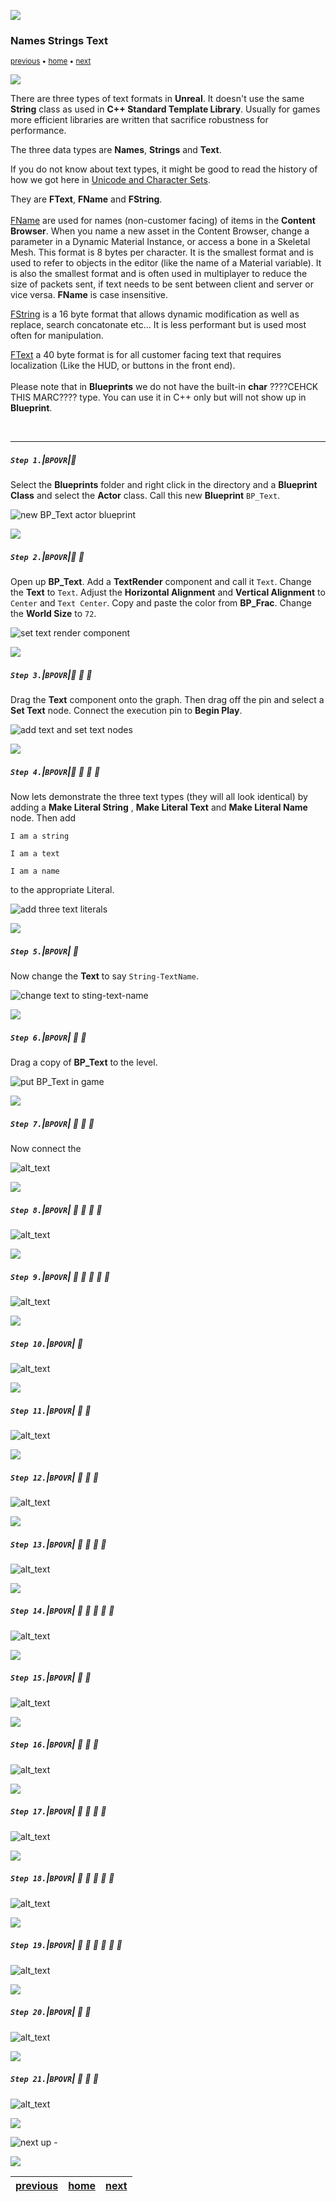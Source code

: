 ![](../images/line3.png)

### Names Strings Text

<sub>[previous](../fractions/README.md#user-content-fractional-numbers) • [home](../README.md#user-content-ue5-bp-overview) • [next](../)</sub>

![](../images/line3.png)

There are three types of text formats in **Unreal**.  It doesn't use the same **String** class as used in **C++ Standard Template Library**.  Usually for games more efficient libraries are written that sacrifice robustness for performance.

The three data types are **Names**, **Strings** and **Text**.

If you do not know about text types, it might be good to read the history of how we got here in [Unicode and Character Sets](https://www.joelonsoftware.com/2003/10/08/the-absolute-minimum-every-software-developer-absolutely-positively-must-know-about-unicode-and-character-sets-no-excuses/).

They are **FText**, **FName** and **FString**.<br><br>[FName](https://docs.unrealengine.com/en-us/Programming/UnrealArchitecture/StringHandling/FName) are used for names (non-customer facing) of items in the **Content Browser**. When you name a new asset in the Content Browser, change a parameter in a Dynamic Material Instance, or access a bone in a Skeletal Mesh. This format is 8 bytes per character. It is the smallest format and is used to refer to objects in the editor (like the name of a Material variable).  It is also the smallest format and is often used in multiplayer to reduce the size of packets sent, if text needs to be sent between client and server or vice versa. **FName** is case insensitive.

[FString](https://docs.unrealengine.com/en-us/Programming/UnrealArchitecture/StringHandling/FString) is a 
16 byte format that allows dynamic modification as well as replace, search concatonate etc... It is less performant but is used most often for manipulation.

[FText](https://docs.unrealengine.com/en-us/Programming/UnrealArchitecture/StringHandling/FText) a 40 byte format is for all customer facing text that requires localization (Like the HUD, or buttons in the front end).<br><br>Please note that in **Blueprints** we do not have the built-in **char** ????CEHCK THIS MARC???? type. You can use it in C++ only but will not show up in **Blueprint**.

<br>

---

##### `Step 1.`\|`BPOVR`|:small_blue_diamond:

Select the **Blueprints** folder and right click in the directory and a **Blueprint Class** and select the **Actor** class.  Call this new **Blueprint** `BP_Text`.

![new BP_Text actor blueprint](images/createBP.png)

![](../images/line2.png)

##### `Step 2.`\|`BPOVR`|:small_blue_diamond: :small_blue_diamond: 

Open up **BP_Text**. Add a **TextRender** component and call it `Text`. Change the **Text** to `Text`.  Adjust the **Horizontal Alignment** and **Vertical Alignment** to `Center` and `Text Center`.  Copy and paste the color from **BP_Frac**.  Change the **World Size** to `72`.

![set text render component](images/textRenderComponent.png)

![](../images/line2.png)

##### `Step 3.`\|`BPOVR`|:small_blue_diamond: :small_blue_diamond: :small_blue_diamond:

Drag the **Text** component onto the graph.  Then drag off the pin and select a **Set Text** node.  Connect the execution pin to **Begin Play**.

![add text and set text nodes](images/setText.png)

![](../images/line2.png)

##### `Step 4.`\|`BPOVR`|:small_blue_diamond: :small_blue_diamond: :small_blue_diamond: :small_blue_diamond:

Now lets demonstrate the three text types (they will all look identical) by adding a **Make Literal String** , **Make Literal Text** and **Make Literal Name** node. Then add

`I am a string`

`I am a text`

`I am a name`

to the appropriate Literal.

![add three text literals](images/makeLiterals.png)

![](../images/line2.png)

##### `Step 5.`\|`BPOVR`| :small_orange_diamond:

Now change the **Text** to say `String-TextName`.

![change text to sting-text-name](images/stringTextNam.png)

![](../images/line2.png)

##### `Step 6.`\|`BPOVR`| :small_orange_diamond: :small_blue_diamond:

Drag a copy of **BP_Text** to the level.

![put BP_Text in game](images/dragToGame.png)

![](../images/line2.png)

##### `Step 7.`\|`BPOVR`| :small_orange_diamond: :small_blue_diamond: :small_blue_diamond:

Now connect the 

![alt_text](images/showText.png)

![](../images/line2.png)

##### `Step 8.`\|`BPOVR`| :small_orange_diamond: :small_blue_diamond: :small_blue_diamond: :small_blue_diamond:

![alt_text](images/.png)

![](../images/line2.png)

##### `Step 9.`\|`BPOVR`| :small_orange_diamond: :small_blue_diamond: :small_blue_diamond: :small_blue_diamond: :small_blue_diamond:

![alt_text](images/.png)

![](../images/line2.png)

##### `Step 10.`\|`BPOVR`| :large_blue_diamond:

![alt_text](images/.png)

![](../images/line2.png)

##### `Step 11.`\|`BPOVR`| :large_blue_diamond: :small_blue_diamond: 

![alt_text](images/.png)

![](../images/line2.png)

##### `Step 12.`\|`BPOVR`| :large_blue_diamond: :small_blue_diamond: :small_blue_diamond: 

![alt_text](images/.png)

![](../images/line2.png)

##### `Step 13.`\|`BPOVR`| :large_blue_diamond: :small_blue_diamond: :small_blue_diamond:  :small_blue_diamond: 

![alt_text](images/.png)

![](../images/line2.png)

##### `Step 14.`\|`BPOVR`| :large_blue_diamond: :small_blue_diamond: :small_blue_diamond: :small_blue_diamond:  :small_blue_diamond: 

![alt_text](images/.png)

![](../images/line2.png)

##### `Step 15.`\|`BPOVR`| :large_blue_diamond: :small_orange_diamond: 

![alt_text](images/.png)

![](../images/line2.png)

##### `Step 16.`\|`BPOVR`| :large_blue_diamond: :small_orange_diamond:   :small_blue_diamond: 

![alt_text](images/.png)

![](../images/line2.png)

##### `Step 17.`\|`BPOVR`| :large_blue_diamond: :small_orange_diamond: :small_blue_diamond: :small_blue_diamond:

![alt_text](images/.png)

![](../images/line2.png)

##### `Step 18.`\|`BPOVR`| :large_blue_diamond: :small_orange_diamond: :small_blue_diamond: :small_blue_diamond: :small_blue_diamond:

![alt_text](images/.png)

![](../images/line2.png)

##### `Step 19.`\|`BPOVR`| :large_blue_diamond: :small_orange_diamond: :small_blue_diamond: :small_blue_diamond: :small_blue_diamond: :small_blue_diamond:

![alt_text](images/.png)

![](../images/line2.png)

##### `Step 20.`\|`BPOVR`| :large_blue_diamond: :large_blue_diamond:

![alt_text](images/.png)

![](../images/line2.png)

##### `Step 21.`\|`BPOVR`| :large_blue_diamond: :large_blue_diamond: :small_blue_diamond:

![alt_text](images/.png)

![](../images/line.png)

<!-- <img src="https://via.placeholder.com/1000x100/45D7CA/000000/?text=Next Up - ADD NEXT PAGE"> -->

![next up - ](images/banner.png)

![](../images/line.png)

| [previous](../fractions/README.md#user-content-fractional-numbers)| [home](../README.md#user-content-ue5-bp-overview) | [next](../)|
|---|---|---|
